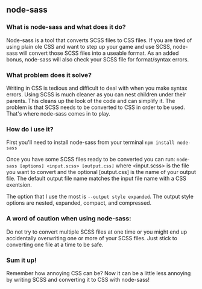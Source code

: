 ## node-sass

### What is node-sass and what does it do?
Node-sass is a tool that converts SCSS files to CSS files. If you are tired of using plain ole CSS and want to step up your game and use SCSS, node-sass will convert those SCSS files into a useable format. As an added bonus, node-sass will also check your SCSS file for format/syntax errors.

### What problem does it solve?
Writing in CSS is tedious and difficult to deal with when you make syntax errors. Using SCSS is much cleaner as you can nest children under their parents. This cleans up the look of the code and can simplify it. The problem is that SCSS needs to be converted to CSS in order to be used. That's where node-sass comes in to play.

### How do i use it?
First you'll need to install node-sass from your terminal
```npm install node-sass```

Once you have some SCSS files ready to be converted you can run:
```node-sass [options] <input.scss> [output.css]``` where <input.scss> is the file you want to convert and the optional [output.css] is the name of your output file. The default output file name matches the input file name with a CSS exentsion.

The option that I use the most is `--output style expanded`. The output style options are nested, expanded, compact, and compressed.

### A word of caution when using node-sass:
Do not try to convert multiple SCSS files at one time or you might end up accidentally overwriting one or more of your SCSS files. Just stick to converting one file at a time to be safe.

### Sum it up!
Remember how annoying CSS can be? Now it can be a little less annoying by writing SCSS and converting it to CSS with node-sass!
